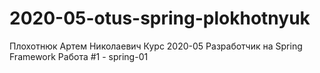 # 2020-05-otus-spring-plokhotnyuk
Плохотнюк Артем Николаевич
Курс 2020-05 Разработчик на Spring Framework
Работа #1 - spring-01
